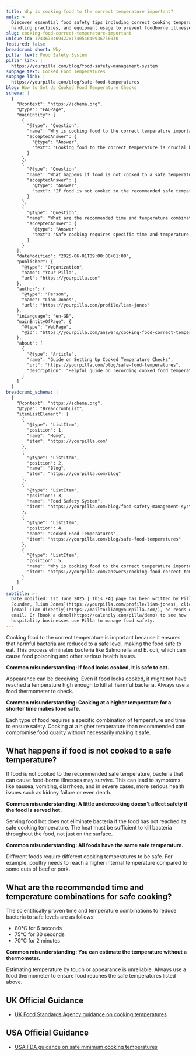 ```yaml
---
title: Why is cooking food to the correct temperature important?
meta: >
  Discover essential food safety tips including correct cooking temperatures,
  handling practices, and equipment usage to prevent foodborne illnesses.
slug: cooking-food-correct-temperature-important
unique id: 1743670469422x174054640936756030
featured: false
breadcrumb short: Why
pillar text: Food Safety System
pillar link: |
  https://yourpilla.com/blog/food-safety-management-system
subpage text: Cooked Food Temperatures
subpage link: |
  https://yourpilla.com/blog/safe-food-temperatures
blog: How to Set Up Cooked Food Temperature Checks
schema: |
  {
    "@context": "https://schema.org",
    "@type": "FAQPage",
    "mainEntity": [
      {
        "@type": "Question",
        "name": "Why is cooking food to the correct temperature important?",
        "acceptedAnswer": {
          "@type": "Answer",
          "text": "Cooking food to the correct temperature is crucial because it reduces harmful bacteria like Salmonella and E. coli to safe levels, ensuring that the food is safe to consume. This process is essential in preventing food poisoning and other serious health issues."
        }
      },
      {
        "@type": "Question",
        "name": "What happens if food is not cooked to a safe temperature?",
        "acceptedAnswer": {
          "@type": "Answer",
          "text": "If food is not cooked to the recommended safe temperature, harmful bacteria capable of causing food-borne illnesses may survive. This can result in symptoms such as nausea, vomiting, diarrhoea, and in severe cases, it could cause significant health issues including kidney failure or even death."
        }
      },
      {
        "@type": "Question",
        "name": "What are the recommended time and temperature combinations for safe cooking?",
        "acceptedAnswer": {
          "@type": "Answer",
          "text": "Safe cooking requires specific time and temperature combinations scientifically proven to reduce bacteria levels, making food safe to consume. Examples include 80°C for 6 seconds, 75°C for 30 seconds, or 70°C for 2 minutes."
        }
      }
    ],
    "dateModified": "2025-06-01T09:00:00+01:00",
    "publisher": {
      "@type": "Organization",
      "name": "Your Pilla",
      "url": "https://yourpilla.com"
    },
    "author": {
      "@type": "Person",
      "name": "Liam Jones",
      "url": "https://yourpilla.com/profile/liam-jones"
    },
    "inLanguage": "en-GB",
    "mainEntityOfPage": {
      "@type": "WebPage",
      "@id": "https://yourpilla.com/answers/cooking-food-correct-temperature-important"
    },
    "about": [
      {
        "@type": "Article",
        "name": "Guide on Setting Up Cooked Temperature Checks",
        "url": "https://yourpilla.com/blog/safe-food-temperatures",
        "description": "Helpful guide on recording cooked food temperatures and managing food safety using a pre-built Pilla temperature check system."
      }
    ]
  }
breadcrumb_schema: |
  {
    "@context": "https://schema.org",
    "@type": "BreadcrumbList",
    "itemListElement": [
      {
        "@type": "ListItem",
        "position": 1,
        "name": "Home",
        "item": "https://yourpilla.com"
      },
      {
        "@type": "ListItem",
        "position": 2,
        "name": "Blog",
        "item": "https://yourpilla.com/blog"
      },
      {
        "@type": "ListItem",
        "position": 3,
        "name": "Food Safety System",
        "item": "https://yourpilla.com/blog/food-safety-management-system"
      },
      {
        "@type": "ListItem",
        "position": 4,
        "name": "Cooked Food Temperatures",
        "item": "https://yourpilla.com/blog/safe-food-temperatures"
      },
      {
        "@type": "ListItem",
        "position": 5,
        "name": "Why is cooking food to the correct temperature important?",
        "item": "https://yourpilla.com/answers/cooking-food-correct-temperature-important"
      }
    ]
  }
subtitle: >-
  Date modified: 1st June 2025 | This FAQ page has been written by Pilla
  Founder, [Liam Jones](https://yourpilla.com/profile/liam-jones), click to
  [email Liam directly](https://mailto:liam@yourpilla.com/), he reads every
  email. Or [book a demo](https://calendly.com/pilla/demo) to see how
  hospitality businesses use Pilla to manage food safety.
---
```

Cooking food to the correct temperature is important because it ensures that harmful bacteria are reduced to a safe level, making the food safe to eat. This process eliminates bacteria like Salmonella and E. coli, which can cause food poisoning and other serious health issues.

**Common misunderstanding: If food looks cooked, it is safe to eat.**

Appearance can be deceiving. Even if food looks cooked, it might not have reached a temperature high enough to kill all harmful bacteria. Always use a food thermometer to check.

**Common misunderstanding: Cooking at a higher temperature for a shorter time makes food safe.**

Each type of food requires a specific combination of temperature and time to ensure safety. Cooking at a higher temperature than recommended can compromise food quality without necessarily making it safe.

## What happens if food is not cooked to a safe temperature?

If food is not cooked to the recommended safe temperature, bacteria that can cause food-borne illnesses may survive. This can lead to symptoms like nausea, vomiting, diarrhoea, and in severe cases, more serious health issues such as kidney failure or even death.

**Common misunderstanding: A little undercooking doesn’t affect safety if the food is served hot.**

Serving food hot does not eliminate bacteria if the food has not reached its safe cooking temperature. The heat must be sufficient to kill bacteria throughout the food, not just on the surface.

**Common misunderstanding: All foods have the same safe temperature.**

Different foods require different cooking temperatures to be safe. For example, poultry needs to reach a higher internal temperature compared to some cuts of beef or pork.

## What are the recommended time and temperature combinations for safe cooking?

The scientifically proven time and temperature combinations to reduce bacteria to safe levels are as follows:

-   80°C for 6 seconds
-   75°C for 30 seconds
-   70°C for 2 minutes

**Common misunderstanding: You can estimate the temperature without a thermometer.**

Estimating temperature by touch or appearance is unreliable. Always use a food thermometer to ensure food reaches the safe temperatures listed above.

## UK Official Guidance

-   [UK Food Standards Agency guidance on cooking temperatures](https://www.food.gov.uk/safety-hygiene/cooking-your-food)

## USA Official Guidance

-   [USA FDA guidance on safe minimum cooking temperatures](https://www.fda.gov/media/107000/download)

